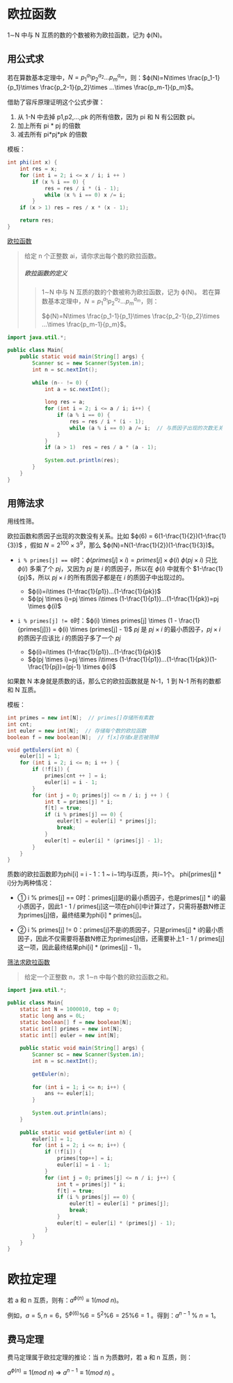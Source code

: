 # 欧拉函数

1∼N 中与 N 互质的数的个数被称为欧拉函数，记为 ϕ(N)。

## 用公式求

若在算数基本定理中，$N={p_1}^{a_1}{p_2}^{a_2}...{p_m}^{a_m}$，则：$ϕ(N)=N\times \frac{p_1-1}{p_1}\times \frac{p_2-1}{p_2}\times ...\times \frac{p_m-1}{p_m}$。

借助了容斥原理证明这个公式步骤：

1. 从 1-N 中去掉 p1,p2,...,pk 的所有倍数，因为 pi 和 N 有公因数 pi。
2. 加上所有 pi \* pj 的倍数
3. 减去所有 pi\*pj\*pk 的倍数

模板：

```java
int phi(int x) {
    int res = x;
    for (int i = 2; i <= x / i; i ++ )
        if (x % i == 0) {
            res = res / i * (i - 1);
            while (x % i == 0) x /= i;
        }
    if (x > 1) res = res / x * (x - 1);

    return res;
}
```

[欧拉函数](https://www.acwing.com/problem/content/875/)

> 给定 n 个正整数 ai，请你求出每个数的欧拉函数。
>
> ##### 欧拉函数的定义
>
> > 1∼N 中与 N 互质的数的个数被称为欧拉函数，记为 ϕ(N)。
> > 若在算数基本定理中，$N={p_1}^{a_1}{p_2}^{a_2}...{p_m}^{a_m}$，则：
> >
> > $ϕ(N)=N\times \frac{p_1-1}{p_1}\times \frac{p_2-1}{p_2}\times ...\times \frac{p_m-1}{p_m}$。

```java
import java.util.*;

public class Main{
    public static void main(String[] args) {
        Scanner sc = new Scanner(System.in);
        int n = sc.nextInt();
            
        while (n-- != 0) {
            int a = sc.nextInt();
            
            long res = a;
            for (int i = 2; i <= a / i; i++) {
                if (a % i == 0) {
                    res = res / i * (i - 1);  
                    while (a % i == 0) a /= i;  // 与质因子出现的次数无关
                }
            }
            if (a > 1)  res = res / a * (a - 1);
            
            System.out.println(res);
        }
    }
}
```



## 用筛法求

用线性筛。

欧拉函数和质因子出现的次数没有关系。比如 $ϕ(6) = 6(1-\frac{1}{2})(1-\frac{1}{3})$ ，假如 $N = 2^{100}\times 3^9$，那么 $ϕ(N)=N(1-\frac{1}{2})(1-\frac{1}{3})$。

+ `i % primes[j] == 0`时：$ϕ(primes[j]\times i) = primes[j] \times ϕ(i)$
  $ϕ(pj\times i)$ 只比 $ϕ(i)$ 多乘了个 $pj$，又因为 $pj$ 是 $i$ 的质因子，所以在 $ϕ(i)$ 中就有个 $1-\frac{1}{pj}$，所以 $pj\times i$ 的所有质因子都是在 $i$ 的质因子中出现过的。
  + $ϕ(i)=i\times (1-\frac{1}{p1})...(1-\frac{1}{pk})$ 
  + $ϕ(pj \times i)=pj \times i\times (1-\frac{1}{p1})...(1-\frac{1}{pk})=pj \times ϕ(i)$ 

+ `i % primes[j] != 0`时：$ϕ(i) \times primes[j] \times (1 - \frac{1}{primes[j]}) = ϕ(i) \times (primes[j] - 1)$
  $pj$ 是 $pj\times i$ 的最小质因子，$pj\times i$ 的质因子应该比 $i$ 的质因子多了一个 $pj$ 
  + $ϕ(i)=i\times (1-\frac{1}{p1})...(1-\frac{1}{pk})$ 
  + $ϕ(pj \times i)=pj \times i\times (1-\frac{1}{p1})...(1-\frac{1}{pk})(1-\frac{1}{pj})=(pj-1) \times ϕ(i)$ 

如果数 N 本身就是质数的话，那么它的欧拉函数就是 N-1，1 到 N-1 所有的数都和 N 互质。

模板：

```java
int primes = new int[N];  // primes[]存储所有素数
int cnt;     
int euler = new int[N];  // 存储每个数的欧拉函数
boolean f = new boolean[N];  // f[x]存储x是否被筛掉

void getEulers(int n) {
    euler[1] = 1;
    for (int i = 2; i <= n; i ++ ) {
        if (!f[i]) {
            primes[cnt ++ ] = i;
            euler[i] = i - 1;
        }
        for (int j = 0; primes[j] <= n / i; j ++ ) {
            int t = primes[j] * i;
            f[t] = true;
            if (i % primes[j] == 0) {
                euler[t] = euler[i] * primes[j];
                break;
            }
            euler[t] = euler[i] * (primes[j] - 1);
        }
    }
}
```

质数i的欧拉函数即为phi[i] = i - 1：1 ~ i−1均与i互质，共i−1个。
phi[primes[j] * i]分为两种情况：

+ ① i % primes[j] == 0时：primes[j]是i的最小质因子，也是primes[j] * i的最小质因子，因此1 - 1 / primes[j]这一项在phi[i]中计算过了，只需将基数N修正为primes[j]倍，最终结果为phi[i] * primes[j]。

+ ② i % primes[j] != 0：primes[j]不是i的质因子，只是primes[j] * i的最小质因子，因此不仅需要将基数N修正为primes[j]倍，还需要补上1 - 1 / primes[j]这一项，因此最终结果phi[i] * (primes[j] - 1)。

[筛法求欧拉函数](https://www.acwing.com/problem/content/876/)

> 给定一个正整数 n，求 1∼n 中每个数的欧拉函数之和。

```java
import java.util.*;

public class Main{
    static int N = 1000010, top = 0;
    static long ans = 0L;
    static boolean[] f = new boolean[N];
    static int[] primes = new int[N];
    static int[] euler = new int[N];
    
    public static void main(String[] args) {
        Scanner sc = new Scanner(System.in);
        int n = sc.nextInt();
        
        getEuler(n);
        
        for (int i = 1; i <= n; i++) {
            ans += euler[i];
        }
        
        System.out.println(ans);
    }
    
    public static void getEuler(int n) {
        euler[1] = 1;
        for (int i = 2; i <= n; i++) {
            if (!f[i]) {
                primes[top++] = i;
                euler[i] = i - 1;
            }
            for (int j = 0; primes[j] <= n / i; j++) {
                int t = primes[j] * i;
                f[t] = true;
                if (i % primes[j] == 0) {
                    euler[t] = euler[i] * primes[j];
                    break;
                }
                euler[t] = euler[i] * (primes[j] - 1);
            }
        }
    }
}
```

# 欧拉定理

若 a 和 n 互质，则有：$a^{ϕ(n)} ≡ 1(mod\ n)$。

例如，$a=5,n=6$，$5^{ϕ(6)} \% 6=5^2\%6=25\%6=1$ 。得到：$a^{n-1}\ \%\ n=1$。

## 费马定理

费马定理属于欧拉定理的推论：当 n 为质数时，若 a 和 n 互质，则：

$a^{ϕ(n)} ≡ 1(mod\ n)$ => $a^{n-1}≡ 1(mod\ n)$ 。
